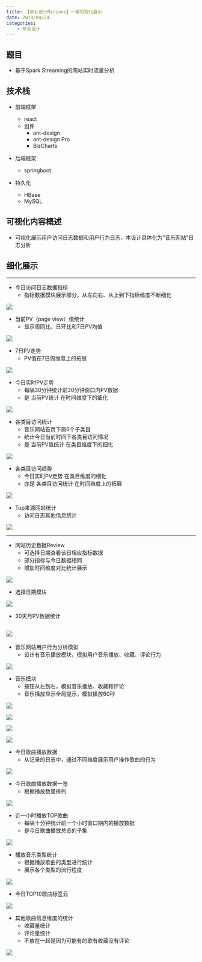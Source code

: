 ```yaml
---
title: 【毕业设计Minions】一期可视化展示
date: 2019/04/24
categories: 
    - 毕业设计
---
```

## 题目
* 基于Spark Streaming的网站实时流量分析

## 技术栈
* 前端框架
    * react
    * 组件
        * ant-design
        * ant-design Pro
        * BizCharts

* 后端框架
    * springboot

* 持久化
    * HBase
    * MySQL

## 可视化内容概述
* 可视化展示用户访问日志数据和用户行为日志，本设计具体化为"音乐网站"日志分析

## 细化展示
---
* 今日访问日志数据指标
    * 指标数据模块展示部分，从左向右、从上到下指标维度不断细化

![](https://ws3.sinaimg.cn/large/005BYqpgly1g2dv7yug8kj31hc0u0n4g.jpg)

* 当前PV（page view）值统计
    * 显示周同比、日环比和7日PV均值

![](https://ws3.sinaimg.cn/large/005BYqpgly1g2dvyp6z7qj30gg062aae.jpg)

* 7日PV走势
    * PV值在7日周维度上的拓展

![](https://ws3.sinaimg.cn/large/005BYqpgly1g2dw0x5b7gj30fk04cdfy.jpg)

* 今日实时PV走势
    * 每隔30分钟统计前30分钟窗口内PV数据
    * 是 当前PV统计 在时间维度下的细化

![](https://ws3.sinaimg.cn/large/005BYqpgly1g2dw31imuoj30fh0anmy6.jpg)

* 各类目访问统计
    * 音乐网站首页下属6个子类目
    * 统计今日当前时间下各类目访问情况
    * 是 当前PV值统计 在类目维度下的细化

![](https://ws3.sinaimg.cn/large/005BYqpgly1g2dw4k248yj30fi0bpt9u.jpg)

* 各类目访问趋势
    * 今日实时PV走势 在类目维度的细化
    * 亦是 各类目访问统计 在时间维度上的拓展

![](https://ws3.sinaimg.cn/large/005BYqpgly1g2dw92ym3zj30fg0eimzj.jpg)

* Top来源网站统计
    * 访问日志其他信息统计

![](https://ws3.sinaimg.cn/large/005BYqpgly1g2dway8ks0j30f70b6mxl.jpg)

---

* 网站历史数据Review
    * 可选择日期查看该日相应指标数据
    * 部分指标与今日数据相同
    * 增加时间维度对比统计展示

![](https://ws3.sinaimg.cn/large/005BYqpgly1g2dwcj46wrj31hc0u0afs.jpg)

* 选择日期模块

![](https://ws3.sinaimg.cn/large/005BYqpgly1g2dwi49zfmj30910f4my6.jpg)

* 30天月PV数据统计

![](https://ws3.sinaimg.cn/large/005BYqpgly1g2dwitkniwj30ff07n74t.jpg)
---
* 音乐网站用户行为分析模拟
    * 设计有音乐播放模块，模拟用户音乐播放、收藏、评论行为

![](https://ws3.sinaimg.cn/large/005BYqpgly1g2dwjmq23jj31hc0u0nfa.jpg)

* 音乐模块
    * 按钮从左到右，模拟音乐播放、收藏和评论
    * 音乐播放显示全局提示，模拟播放60秒

![](https://ws3.sinaimg.cn/large/005BYqpgly1g2dwqmbdv0j30700c4gmv.jpg)

![](https://ws3.sinaimg.cn/large/005BYqpggy1g2dwu7r9mcj319t0ikdv7.jpg)

![](https://ws3.sinaimg.cn/large/005BYqpgly1g2dwuk5p65j304z02awee.jpg)

![](https://ws3.sinaimg.cn/large/005BYqpgly1g2dwutopabj304x023t8m.jpg)

* 今日歌曲播放数据
    * 从记录的日志中，通过不同维度展示用户操作歌曲的行为

![](https://ws3.sinaimg.cn/large/005BYqpgly1g2dwv953gfj31hc0u0gra.jpg)

* 今日歌曲播放数据一览
    * 根据播放数量排列

![](https://ws3.sinaimg.cn/large/005BYqpggy1g2dwwurftlj30fi0l8ab8.jpg)

* 近一小时播放TOP歌曲
    * 每隔十分钟统计前一个小时窗口期内的播放数据
    * 是今日歌曲播放总览的子集

![](https://ws3.sinaimg.cn/large/005BYqpgly1g2dx03096ij30f30iv3z6.jpg)

* 播放音乐类型统计
    * 根据播放歌曲的类型进行统计
    * 展示各个类型的流行程度

![](https://ws3.sinaimg.cn/large/005BYqpgly1g2dx2edn4aj30f40elt9g.jpg)

* 今日TOP10歌曲标签云

![](https://ws3.sinaimg.cn/large/005BYqpgly1g2dx41c10fj30f308uq3i.jpg)

* 其他歌曲信息维度的统计
    * 收藏量统计
    * 评论量统计
    * 不放在一起是因为可能有的歌有收藏没有评论

![](https://ws3.sinaimg.cn/large/005BYqpgly1g2dx62jsxhj30f80mogmj.jpg)